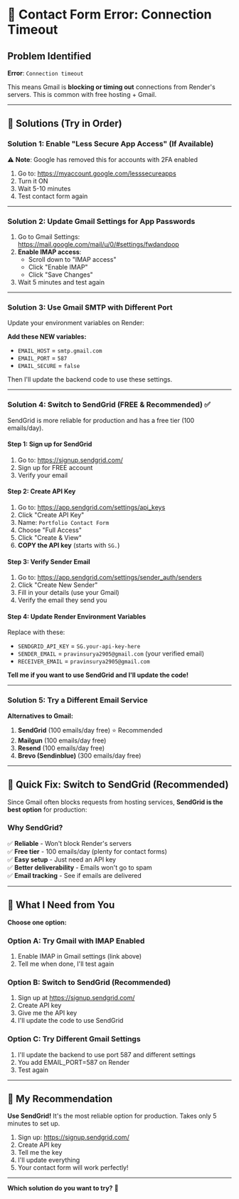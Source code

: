 # 🚨 Contact Form Error: Connection Timeout

## Problem Identified
**Error**: `Connection timeout`

This means Gmail is **blocking or timing out** connections from Render's servers. This is common with free hosting + Gmail.

---

## 🔧 Solutions (Try in Order)

### Solution 1: Enable "Less Secure App Access" (If Available)
⚠️ **Note**: Google has removed this for accounts with 2FA enabled

1. Go to: https://myaccount.google.com/lesssecureapps
2. Turn it ON
3. Wait 5-10 minutes
4. Test contact form again

---

### Solution 2: Update Gmail Settings for App Passwords

1. Go to Gmail Settings: https://mail.google.com/mail/u/0/#settings/fwdandpop
2. **Enable IMAP access**:
   - Scroll down to "IMAP access"
   - Click "Enable IMAP"
   - Click "Save Changes"
3. Wait 5 minutes and test again

---

### Solution 3: Use Gmail SMTP with Different Port

Update your environment variables on Render:

**Add these NEW variables:**
- `EMAIL_HOST` = `smtp.gmail.com`
- `EMAIL_PORT` = `587`
- `EMAIL_SECURE` = `false`

Then I'll update the backend code to use these settings.

---

### Solution 4: Switch to SendGrid (FREE & Recommended) ✅

SendGrid is more reliable for production and has a free tier (100 emails/day).

#### Step 1: Sign up for SendGrid
1. Go to: https://signup.sendgrid.com/
2. Sign up for FREE account
3. Verify your email

#### Step 2: Create API Key
1. Go to: https://app.sendgrid.com/settings/api_keys
2. Click "Create API Key"
3. Name: `Portfolio Contact Form`
4. Choose "Full Access"
5. Click "Create & View"
6. **COPY the API key** (starts with `SG.`)

#### Step 3: Verify Sender Email
1. Go to: https://app.sendgrid.com/settings/sender_auth/senders
2. Click "Create New Sender"
3. Fill in your details (use your Gmail)
4. Verify the email they send you

#### Step 4: Update Render Environment Variables
Replace with these:
- `SENDGRID_API_KEY` = `SG.your-api-key-here`
- `SENDER_EMAIL` = `pravinsurya2905@gmail.com` (your verified email)
- `RECEIVER_EMAIL` = `pravinsurya2905@gmail.com`

**Tell me if you want to use SendGrid and I'll update the code!**

---

### Solution 5: Try a Different Email Service

**Alternatives to Gmail:**
1. **SendGrid** (100 emails/day free) ⭐ Recommended
2. **Mailgun** (100 emails/day free)
3. **Resend** (100 emails/day free)
4. **Brevo (Sendinblue)** (300 emails/day free)

---

## 🎯 Quick Fix: Switch to SendGrid (Recommended)

Since Gmail often blocks requests from hosting services, **SendGrid is the best option** for production:

### Why SendGrid?
✅ **Reliable** - Won't block Render's servers  
✅ **Free tier** - 100 emails/day (plenty for contact forms)  
✅ **Easy setup** - Just need an API key  
✅ **Better deliverability** - Emails won't go to spam  
✅ **Email tracking** - See if emails are delivered  

---

## 📝 What I Need from You

**Choose one option:**

### Option A: Try Gmail with IMAP Enabled
1. Enable IMAP in Gmail settings (link above)
2. Tell me when done, I'll test again

### Option B: Switch to SendGrid (Recommended)
1. Sign up at https://signup.sendgrid.com/
2. Create API key
3. Give me the API key
4. I'll update the code to use SendGrid

### Option C: Try Different Gmail Settings
1. I'll update the backend to use port 587 and different settings
2. You add EMAIL_PORT=587 on Render
3. Test again

---

## 🚀 My Recommendation

**Use SendGrid!** It's the most reliable option for production. Takes only 5 minutes to set up.

1. Sign up: https://signup.sendgrid.com/
2. Create API key
3. Tell me the key
4. I'll update everything
5. Your contact form will work perfectly!

---

**Which solution do you want to try?** 🔧
